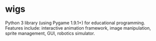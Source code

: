 # wigs
Python 3 library (using Pygame 1.9.1+) for educational programming.  Features include: interactive animation framework, image manipulation, sprite management, GUI, robotics simulator.
